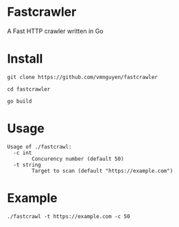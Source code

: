 # Fastcrawler
A Fast HTTP crawler written in Go

# Install 
```
git clone https://github.com/vmnguyen/fastcrawler

cd fastcrawler

go build

```


# Usage
```
Usage of ./fastcrawl:
  -c int
        Concurency number (default 50)
  -t string
        Target to scan (default "https://example.com")
```

# Example

```./fastcrawl -t https://example.com -c 50```

